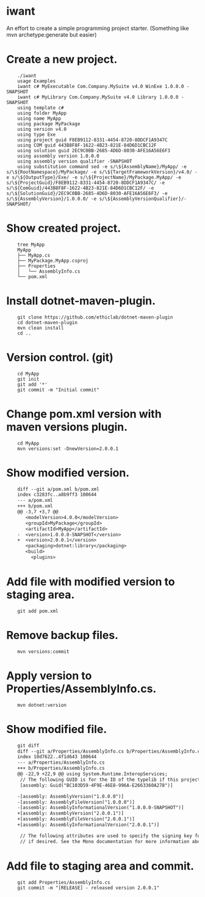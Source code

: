 # iwant
An effort to create a simple programming project starter. (Something like mvn archetype:generate but easier)

Create a new project.
=====================

`````
    ./iwant
    usage Examples
    iwant c# MyExecutable Com.Company.MySuite v4.0 WinExe 1.0.0.0 -SNAPSHOT
    iwant c# MyLibrary Com.Company.MySuite v4.0 Library 1.0.0.0 -SNAPSHOT
    using template c#
    using folder MyApp
    using name MyApp
    using package MyPackage
    using version v4.0
    using type Exe
    using project guid F8EB9112-8331-4454-8720-8DDCF1A9347C
    using COM guid 443B8F8F-1622-4B23-821E-84D6D1CBC12F
    using solution guid 2EC9C0BB-2685-4D6D-8030-AFE16A56E6F3
    using assembly version 1.0.0.0
    using assembly version qualifier -SNAPSHOT
    using substitution command sed -e s/\${AssemblyName}/MyApp/ -e s/\${RootNamespace}/MyPackage/ -e s/\${TargetFrameworkVersion}/v4.0/ -e s/\${OutputType}/Exe/ -e s/\${ProjectName}/MyPackage.MyApp/ -e s/\${ProjectGuid}/F8EB9112-8331-4454-8720-8DDCF1A9347C/ -e s/\${ComGuid}/443B8F8F-1622-4B23-821E-84D6D1CBC12F/ -e s/\${SolutionGuid}/2EC9C0BB-2685-4D6D-8030-AFE16A56E6F3/ -e s/\${AssemblyVersion}/1.0.0.0/ -e s/\${AssemblyVersionQualifier}/-SNAPSHOT/
`````

Show created project.
=====================

`````
    tree MyApp
    MyApp
    ├── MyApp.cs
    ├── MyPackage.MyApp.csproj
    ├── Properties
    │   └── AssemblyInfo.cs
    └── pom.xml
`````

Install dotnet-maven-plugin.
============================

`````
    git clone https://github.com/ethiclab/dotnet-maven-plugin
    cd dotnet-maven-plugin
    mvn clean install
    cd ..
`````

Version control. (git)
======================

`````
    cd MyApp
    git init
    git add '*'
    git commit -m "Initial commit"
`````

Change pom.xml version with maven versions plugin.
===================================================

`````
    cd MyApp
    mvn versions:set -DnewVersion=2.0.0.1
`````

Show modified version.
======================

`````diff
    diff --git a/pom.xml b/pom.xml
    index c3283fc..a8b9ff3 100644
    --- a/pom.xml
    +++ b/pom.xml
    @@ -3,7 +3,7 @@
       <modelVersion>4.0.0</modelVersion>
       <groupId>MyPackage</groupId>
       <artifactId>MyApp</artifactId>
    -  <version>1.0.0.0-SNAPSHOT</version>
    +  <version>2.0.0.1</version>
       <packaging>dotnet:library</packaging>
       <build>
         <plugins>
`````

Add file with modified version to staging area.
===============================================

`````
    git add pom.xml
`````

Remove backup files.
====================

`````
    mvn versions:commit
`````

Apply version to Properties/AssemblyInfo.cs.
============================================

`````
    mvn dotnet:version
`````

Show modified file.
===================

`````diff
    git diff
    diff --git a/Properties/AssemblyInfo.cs b/Properties/AssemblyInfo.cs
    index 10d7622..4f1d643 100644
    --- a/Properties/AssemblyInfo.cs
    +++ b/Properties/AssemblyInfo.cs
    @@ -22,9 +22,9 @@ using System.Runtime.InteropServices;
     // The following GUID is for the ID of the typelib if this project is exposed to COM
     [assembly: Guid("BC103D59-4F9E-46E8-996A-E2663360A278")]

    -[assembly: AssemblyVersion("1.0.0.0")]
    -[assembly: AssemblyFileVersion("1.0.0.0")]
    -[assembly: AssemblyInformationalVersion("1.0.0.0-SNAPSHOT")]
    +[assembly: AssemblyVersion("2.0.0.1")]
    +[assembly: AssemblyFileVersion("2.0.0.1")]
    +[assembly: AssemblyInformationalVersion("2.0.0.1")]

     // The following attributes are used to specify the signing key for the assembly,
     // if desired. See the Mono documentation for more information about signing.
`````

Add file to staging area and commit.
====================================

`````
    git add Properties/AssemblyInfo.cs
    git commit -m "[RELEASE] - released version 2.0.0.1"
`````
